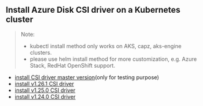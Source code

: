 ## Install Azure Disk CSI driver on a Kubernetes cluster
> Note: 
>  - kubectl install method only works on AKS, capz, aks-engine clusters.
>  - please use helm install method for more customization, e.g. Azure Stack, RedHat OpenShift support.
> 
 - [install CSI driver master version](./install-csi-driver-master.md)(only for testing purpose)
 - [install v1.26.1 CSI driver](./install-csi-driver-v1.26.1.md)
 - [install v1.25.0 CSI driver](./install-csi-driver-v1.25.0.md)
 - [install v1.24.0 CSI driver](./install-csi-driver-v1.24.0.md)
